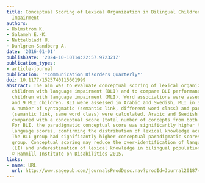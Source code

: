 ```yaml
---
title: Conceptual Scoring of Lexical Organization in Bilingual Children with Language
  Impairment
authors:
- Holmstrom K.
- Salameh E.-K.
- Nettelbladt U.
- Dahlgren-Sandberg A.
date: '2016-01-01'
publishDate: '2024-10-10T14:22:57.972321Z'
publication_types:
- article-journal
publication: '*Communication Disorders Quarterly*'
doi: 10.1177/1525740115601999
abstract: The aim was to evaluate conceptual scoring of lexical organization in bilingual
  children with language impairment (BLI) and to compare BLI performance with monolingual
  children with language impairment (MLI). Word associations were assessed in 15 BLI
  and 9 MLI children. BLI were assessed in Arabic and Swedish, MLI in Swedish only.
  A number of syntagmatic (semantic link, different word class) and paradigmatic associations
  (semantic link, same word class) were calculated. Arabic and Swedish scores were
  compared with a conceptual score (total number of concepts from both languages).
  For BLI, the paradigmatic conceptual score was significantly higher than single
  language scores, confirming the distribution of lexical knowledge across languages.
  The BLI group had significantly higher conceptual paradigmatic scores than the MLI
  group. Conceptual scoring may reduce the over-identification of language impairment
  (LI) and underestimation of lexical knowledge in bilingual populations.Copyright
  © Hammill Institute on Disabilities 2015.
links:
- name: URL
  url: http://www.sagepub.com/journalsProdDesc.nav?prodId=Journal201874
---
```

